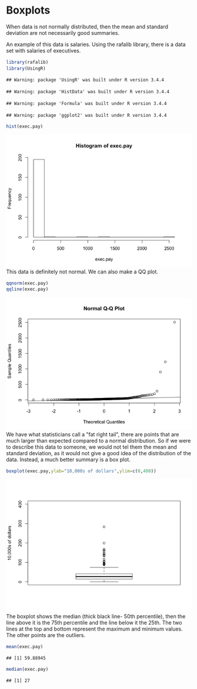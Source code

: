 Boxplots
================

When data is not normally distributed, then the mean and standard deviation are not necessarily good summaries.

An example of this data is salaries. Using the rafalib library, there is a data set with salaries of executives.

``` r
library(rafalib)
library(UsingR)
```

    ## Warning: package 'UsingR' was built under R version 3.4.4

    ## Warning: package 'HistData' was built under R version 3.4.4

    ## Warning: package 'Formula' was built under R version 3.4.4

    ## Warning: package 'ggplot2' was built under R version 3.4.4

``` r
hist(exec.pay)
```

![](5._Boxplots_files/figure-markdown_github/unnamed-chunk-1-1.png) This data is definitely not normal. We can also make a QQ plot.

``` r
qqnorm(exec.pay)
qqline(exec.pay)
```

![](5._Boxplots_files/figure-markdown_github/unnamed-chunk-2-1.png) We have what statisticians call a "fat right tail", there are points that are much larger than expected compared to a normal distribution. So if we were to describe this data to someone, we would not tel them the mean and standard deviation, as it would not give a good idea of the distribution of the data. Instead, a much better summary is a box plot.

``` r
boxplot(exec.pay,ylab="10,000s of dollars",ylim=c(0,400))
```

![](5._Boxplots_files/figure-markdown_github/unnamed-chunk-3-1.png) The boxplot shows the median (thick black line- 50th percentile), then the line above it is the 75th percentile and the line below it the 25th. The two lines at the top and bottom represent the maximum and minimum values. The other points are the outliers.

``` r
mean(exec.pay)
```

    ## [1] 59.88945

``` r
median(exec.pay)
```

    ## [1] 27
